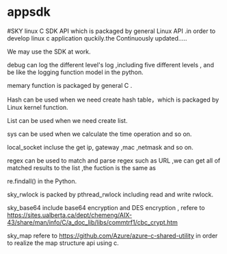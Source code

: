 # appsdk
#SKY
linux C SDK API which is packaged by general Linux API .in order to develop linux c application quckily.the Continuously updated.....

We may use the SDK at work.

debug  can log the different level's log ,including five different levels , and be like the logging function model in the python.

memary function is packaged by general C .

Hash can be used when we need create hash table，which is packaged by Linux kernel function.

List can be used when we need create list.

sys can be used when we calculate the time operation and so on.

local_socket incluse the get ip, gateway ,mac ,netmask and so on.

regex can be used to match and parse regex such as URL ,we can get all of matched results to the list ,the fuction is the same as

re.findall() in the Python.

sky_rwlock is packed by pthread_rwlock including read and write rwlock.

sky_base64 include base64 encryption and DES encryption , refere to https://sites.ualberta.ca/dept/chemeng/AIX-43/share/man/info/C/a_doc_lib/libs/commtrf1/cbc_crypt.htm

sky_map refere to https://github.com/Azure/azure-c-shared-utility in order to realize the map structure api  using c.
